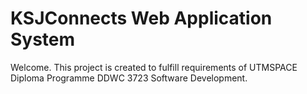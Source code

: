 # KSJConnects Web Application System

Welcome. This project is created  to fulfill requirements
of UTMSPACE Diploma Programme DDWC 3723 Software Development.


